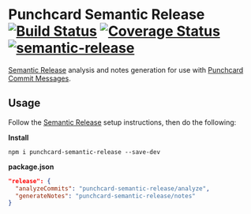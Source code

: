 # Punchcard Semantic Release [![Build Status](https://travis-ci.org/punchcard-cms/semantic-release.svg?branch=master)](https://travis-ci.org/punchcard-cms/semantic-release) [![Coverage Status](https://coveralls.io/repos/github/punchcard-cms/semantic-release/badge.svg?branch=master)](https://coveralls.io/github/punchcard-cms/semantic-release?branch=master) [![semantic-release](https://img.shields.io/badge/%20%20%F0%9F%93%A6%F0%9F%9A%80-semantic--release-e10079.svg)](https://github.com/semantic-release/semantic-release)

[Semantic Release](https://github.com/semantic-release/semantic-release) analysis and notes generation for use with [Punchcard Commit Messages](https://github.com/punchcard-cms/commit-msg).

## Usage

Follow the [Semantic Release](https://github.com/semantic-release/semantic-release) setup instructions, then do the following:

**Install**

```
npm i punchcard-semantic-release --save-dev
```

**package.json**

```json
"release": {
  "analyzeCommits": "punchcard-semantic-release/analyze",
  "generateNotes": "punchcard-semantic-release/notes"
}
```
